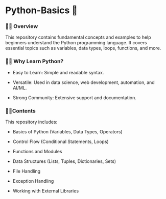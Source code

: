 # Python-Basics 🐍 

### 🚀🚀 Overview

This repository contains fundamental concepts and examples to help beginners understand the Python programming language. It covers essential topics such as variables, data types, loops, functions, and more.

### 📝📝 Why Learn Python?
- Easy to Learn: Simple and readable syntax.

- Versatile: Used in data science, web development, automation, and AI/ML.

- Strong Community: Extensive support and documentation.

### 📌📌Contents

This repository includes:

- Basics of Python (Variables, Data Types, Operators)

- Control Flow (Conditional Statements, Loops)

- Functions and Modules

- Data Structures (Lists, Tuples, Dictionaries, Sets)

- File Handling

- Exception Handling

- Working with External Libraries
